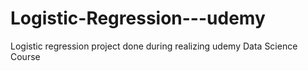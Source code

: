 # Logistic-Regression---udemy
Logistic regression project done during realizing udemy Data Science Course
